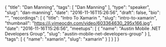 {
  "title": "Dan Manning",
  "tags": [
    "Dan Manning"
  ],
  "type": "speaker",
  "slug": "dan-manning",
  "date": "2016-11-16T15:26:56",
  "draft": false,
  "bio": "",
  "recordings": [
    {
      "title": "Intro To Xamarin ",
      "slug": "intro-to-xamarin",
      "thumbnail": "https://i.vimeocdn.com/video/603364630_295x166.jpg",
      "date": "2016-11-16T15:26:56",
      "meetups": [
        {
          "name": "Austin Mobile .NET Developers Group",
          "slug": "austin-mobile-net-developers-group"
        }
      ],
      "tags": [
        {
          "name": "xamarin",
          "slug": "xamarin"
        }
      ]
    }
  ]
}